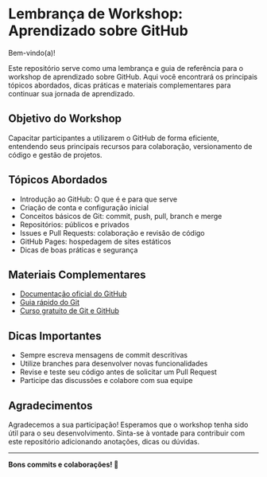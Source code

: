 # Lembrança de Workshop: Aprendizado sobre GitHub

Bem-vindo(a)!

Este repositório serve como uma lembrança e guia de referência para o workshop de aprendizado sobre GitHub. Aqui você encontrará os principais tópicos abordados, dicas práticas e materiais complementares para continuar sua jornada de aprendizado.

## Objetivo do Workshop

Capacitar participantes a utilizarem o GitHub de forma eficiente, entendendo seus principais recursos para colaboração, versionamento de código e gestão de projetos.

## Tópicos Abordados

- Introdução ao GitHub: O que é e para que serve
- Criação de conta e configuração inicial
- Conceitos básicos de Git: commit, push, pull, branch e merge
- Repositórios: públicos e privados
- Issues e Pull Requests: colaboração e revisão de código
- GitHub Pages: hospedagem de sites estáticos
- Dicas de boas práticas e segurança

## Materiais Complementares

- [Documentação oficial do GitHub](https://docs.github.com/)
- [Guia rápido do Git](https://rogerdudler.github.io/git-guide/index.pt_BR.html)
- [Curso gratuito de Git e GitHub](https://www.codecademy.com/learn/learn-git)

## Dicas Importantes

- Sempre escreva mensagens de commit descritivas
- Utilize branches para desenvolver novas funcionalidades
- Revise e teste seu código antes de solicitar um Pull Request
- Participe das discussões e colabore com sua equipe

## Agradecimentos

Agradecemos a sua participação! Esperamos que o workshop tenha sido útil para o seu desenvolvimento. Sinta-se à vontade para contribuir com este repositório adicionando anotações, dicas ou dúvidas.

---

**Bons commits e colaborações! 🚀**
